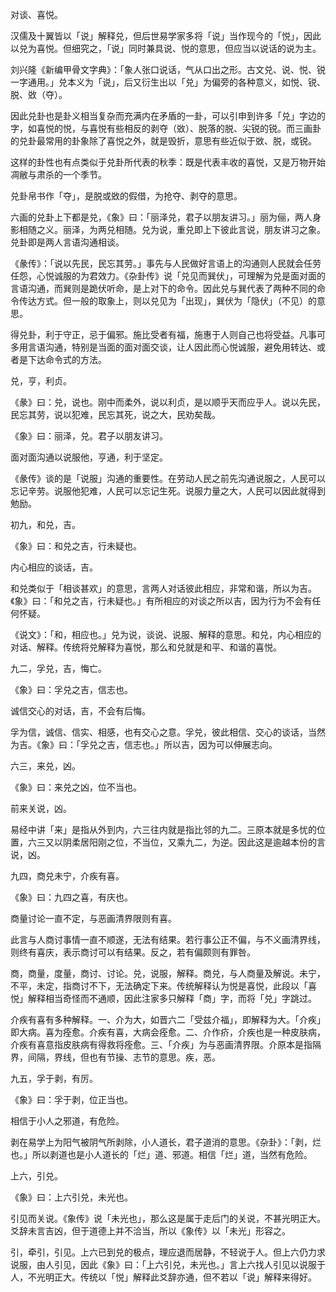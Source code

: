 
对谈、喜悦。

汉儒及十翼皆以「说」解释兑，但后世易学家多将「说」当作现今的「悦」，因此以兑为喜悦。但细究之，「说」同时兼具说、悦的意思，但应当以说话的说为主。

刘兴隆《新编甲骨文字典》：「象人张口说话，气从口出之形。古文兑、说、悦、锐一字通用。」兑本义为「说」，后又衍生出以「兑」为偏旁的各种意义，如悦、锐、脱、敚（夺）。

因此兑卦也是卦义相当复杂而充满内在矛盾的一卦，可以引申到许多「兑」字边的字，如喜悦的悦，与喜悦有些相反的剥夺（敚）、脱落的脱、尖锐的锐。而三画卦的兑卦最常用的卦象除了喜悦之外，就是毁折，意思有些近似于敚、脱，或锐。

这样的卦性也有点类似于兑卦所代表的秋季：既是代表丰收的喜悦，又是万物开始凋敝与肃杀的一个季节。

兑卦帛书作「夺」，是脱或敚的假借，为抢夺、剥夺的意思。

六画的兑卦上下都是兑，《象》曰：「丽泽兑，君子以朋友讲习。」丽为俪，两人身影相随之义。丽泽，为两兑相随。兑为说，重兑即上下彼此言说，朋友讲习之象。兑卦即是两人言语沟通相谈。

《彖传》：「说以先民，民忘其劳。」事先与人民做好言语上的沟通则人民就会任劳任怨，心悦诚服的为君效力。《杂卦传》说「兑见而巽伏」，可理解为兑是面对面的言语沟通，而巽则是跪伏听命，是上对下的命令。因此兑与巽代表了两种不同的命令传达方式。但一般的取象上，则以兑见为「出现」，巽伏为「隐伏」（不见）的意思。

得兑卦，利于守正，忌于偏邪。施比受者有福，施惠于人则自己也将受益。凡事可多用言语沟通，特别是当面的面对面交谈，让人因此而心悦诚服，避免用转达、或者是下达命令式的方法。

兑，亨，利贞。

《彖》曰：兑，说也。刚中而柔外，说以利贞，是以顺乎天而应乎人。说以先民，民忘其劳，说以犯难，民忘其死，说之大，民劝矣哉。

《象》曰：丽泽，兑。君子以朋友讲习。

面对面沟通以说服他，亨通，利于坚定。

《彖传》谈的是「说服」沟通的重要性。在劳动人民之前先沟通说服之，人民可以忘记辛劳。说服他犯难，人民可以忘记生死。说服力量之大，人民可以因此就得到勉励。

初九，和兑，吉。

《象》曰：和兑之吉，行未疑也。

内心相应的谈话，吉。

和兑类似于「相谈甚欢」的意思，言两人对话彼此相应，非常和谐，所以为吉。《象》曰：「和兑之吉，行未疑也。」有所相应的对谈之所以吉，因为行为不会有任何怀疑。

《说文》：「和，相应也。」兑为说，谈说、说服、解释的意思。和兑，内心相应的对话、解释。传统将兑解释为喜悦，那么和兑就是和平、和谐的喜悦。

九二，孚兑，吉，悔亡。

《象》曰：孚兑之吉，信志也。

诚信交心的对话，吉，不会有后悔。

孚为信，诚信、信实、相感，也有交心之意。孚兑，彼此相信、交心的谈话，当然为吉。《象》曰：「孚兑之吉，信志也。」所以吉，因为可以伸展志向。

六三，来兑，凶。

《象》曰：来兑之凶，位不当也。

前来关说，凶。

易经中讲「来」是指从外到内，六三往内就是指比邻的九二。三原本就是多忧的位置，六三又以阴柔居阳刚之位，不当位，又乘九二，为逆。因此这是逾越本份的言说，凶。

九四，商兑未宁，介疾有喜。

《象》曰：九四之喜，有庆也。

商量讨论一直不定，与恶画清界限则有喜。

此言与人商讨事情一直不顺遂，无法有结果。若行事公正不偏，与不义画清界线，则终有喜庆，表示商讨可以有结果。反之，若有偏颇则有罪咎。

商，商量，度量，商讨、讨论。兑，说服，解释。商兑，与人商量及解说。未宁，不平，未定，指商讨不下，无法确定下来。传统解释认为悦是喜悦，此段以「喜悦」解释相当奇怪而不通顺，因此注家多只解释「商」字，而将「兑」字跳过。

介疾有喜有多种解释。一、介为大，如晋六二「受兹介福」，即解释为大。「介疾」即大病。喜为痊愈。介疾有喜，大病会痊愈。二、介作疥，介疾也是一种皮肤病，介疾有喜意指皮肤病有得救将痊愈。三、「介疾」为与恶画清界限。介原本是指隔界，间隔，界线，但也有节操、志节的意思。疾，恶。

九五，孚于剥，有厉。

《象》曰：孚于剥，位正当也。

相信于小人之邪道，有危险。

剥在易学上为阳气被阴气所剥除，小人道长，君子道消的意思。《杂卦》：「剥，烂也。」所以剥道也是小人道长的「烂」道、邪道。相信「烂」道，当然有危险。

上六，引兑。

《象》曰：上六引兑，未光也。

引见而关说。《象传》说「未光也」，那么这是属于走后门的关说，不甚光明正大。爻辞未言吉凶，但于道德上并不洽当，所以《象传》以「未光」形容之。

引，牵引，引见。上六已到兑的极点，理应退而居静，不轻说于人。但上六仍力求说服，由人引见，因此《象》曰：「上六引兑，未光也。」言上六找人引见以说服于人，不光明正大。传统以「悦」解释此爻辞亦通，但不若以「说」解释来得好。